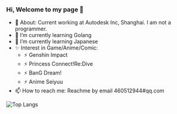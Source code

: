 ### Hi, Welcome to my page 👋

- 🔭 About: Current working at Autodesk Inc, Shanghai. I am not a programmer. 
- 🌱 I’m currently learning Golang
- 🌱 I’m currently learning Japanese
- ✨ Interest in Game/Anime/Comic: 
  - ⚡ Genshin Impact 
  - ⚡ Princess Connect!Re:Dive
  - ⚡ BanG Dream!
  - ⚡ Anime Seiyuu
- 📫 How to reach me: Reachme by email 460512944#qq.com

![Top Langs](https://github-readme-stats.vercel.app/api/top-langs/?username=liu599&hide=TeX&layout=compact)

<!--
**liu599/liu599** is a ✨ _special_ ✨ repository because its `README.md` (this file) appears on your GitHub profile.

Here are some ideas to get you started:

- 🔭 I’m currently working on ...
- 🌱 I’m currently learning ...
- 👯 I’m looking to collaborate on ...
- 🤔 I’m looking for help with ...
- 💬 Ask me about ...
- 📫 How to reach me: ...
- 😄 Pronouns: ...
- ⚡ Fun fact: ...
-->
